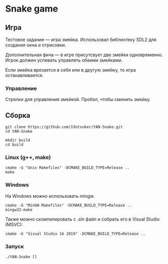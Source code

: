 # Snake game

## Игра
Тестовое задание — игра змейка. 
Использовал библиотеку SDL2 для создания окна и отрисовки.

Дополнительная фича — в игре присутсвует две змейки одновременно.
Игрок должен успевать управлять обеими змейками.

Если змейка врезается в себя или в другую змейку, то игра останавливается.

### Управление
Стрелки для управления змейкой. Пробел, чтобы сменить змейку.

## Сборка 

```shell
git clone https://github.com/Idutvuker/YAN-Snake.git
cd YAN-Snake

mkdir build
cd build
```

### Linux (g++, make)
```shell
cmake -G "Unix Makefiles" -DCMAKE_BUILD_TYPE=Release ..
make
```

### Windows
На Windows можно использовать mingw.
```shell
cmake -G "MinGW Makefiles" -DCMAKE_BUILD_TYPE=Release ..
mingw32-make
```

Также можно скомпилировать с .sln файл и собрать его в Visual Studio (MSVC):
```shell
cmake -G "Visual Studio 16 2019" -DCMAKE_BUILD_TYPE=Release ..
```

### Запуск
```
./YAN-Snake []
```

